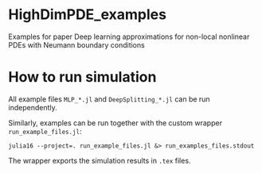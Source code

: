 # HighDimPDE_examples
Examples for paper 
Deep learning approximations for non-local nonlinear PDEs with Neumann boundary conditions

# How to run simulation
All example files `MLP_*.jl` and `DeepSplitting_*.jl` can be run independently.

Similarly, examples can be run together with the custom wrapper `run_example_files.jl`:
```
julia16 --project=. run_example_files.jl &> run_examples_files.stdout
```
The wrapper exports the simulation results in `.tex` files.